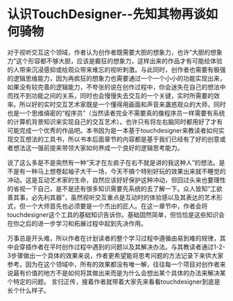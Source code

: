 # 认识TouchDesigner--先知其物再谈如何骑物

对于视听交互这个领域，作者认为创作者既需要大胆的想象力，也许“大胆的想象力”这个形容都不够大胆，应该是癫狂的想象力，这样出来的作品才有可能给体验的人带来沉浸感抑或给观众带来难忘的视听刺激。与此同时，创作者也需要有极强的逻辑思维能力，因为再疯狂的想象力也需要通过一个一个小小的功能实现出来，如果没有较完善的逻辑能力，不夸张的说在创作过程中，你会迷失在自己的想法中而找不到功能之间的关系，同时也会慢慢失去交互的一个关键，实时所需要的效率。所以好的实时交互艺术家既是一个懂得用画面和声音来蛊惑观众的大师，同时也是一个思维缜密的“程序员”（当然读者完全不需要真的像程序员一样需要有系统的计算机背景知识来实现自己的交互艺术）。也许只有将左右脑同时都用好了才有可能完成一个优秀的作品吧。本书因为是一本基于touchdesigner来教读者如何实现交互想法的工具书，所以书本后面章节的内容都是基于我们已经有了好的创意或者想法这一强前提来带领大家如何养成一个良好的逻辑思考能力。

说了这么多是不是突然有一种“天才在左疯子在右不就是讲的我这种人”的想法。是不是有一种马上想卷起袖子大干一场，今天不搞个特别好玩的效果出来就不睡觉的冲动。这是互动艺术家的生命，自然应该好好保护这种冲动，但回过头来也要理性的省视一下自己，是不是还有很多知识需要先系统的去了解一下。众人皆知“工欲善其事，必先利其器”，虽然视听交互重点是互动时的体验感以及其表达的艺术形式，但一个大师首先也必须要是一个杰出的匠人。在这一章节中，作者会将touchdesigner这个工具的基础知识告诉你。基础固然简单，但恰恰是这些知识会在你之后的进一步学习和拓展过程中起到先决作用。

万事总是开头难，所以作者在计划读者的整个学习过程中遵循由易到难的规律，其中会穿插作者在平时创作过程中遇到的问题以及其解决办法。与其教读者通过1-2-3步骤做出一个具体的效果来说，作者更希望能将思考问题的方法记录下来供大家参考。因为在这个领域中，所有的效果都没有唯一解，往往每一个项目对创作者来说最有价值的地方不是如何将其做出来而是为什么会想出某个具体的办法来解决某个特定的问题。
言归正传，接着作者就带着大家先来看看touchdesigner到底是长个什么样子。


